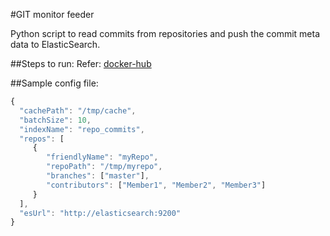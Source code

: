 #GIT monitor feeder

Python script to read commits from repositories and push the commit meta data to ElasticSearch.

##Steps to run:
Refer: [docker-hub](https://hub.docker.com/r/ajaydivakaran/gitmonitorfeeder/)

##Sample config file:

``` javascript
{
  "cachePath": "/tmp/cache",
  "batchSize": 10,
  "indexName": "repo_commits",
  "repos": [
     {
        "friendlyName": "myRepo",
        "repoPath": "/tmp/myrepo",
        "branches": ["master"],
        "contributors": ["Member1", "Member2", "Member3"]
     }
  ],
  "esUrl": "http://elasticsearch:9200"
}
```